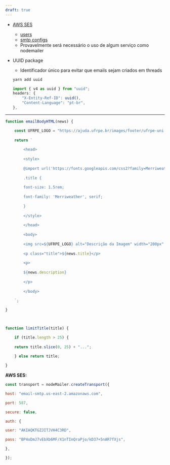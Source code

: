 ```yaml
---
draft: true
---
```



- [AWS SES](https://us-east-2.console.aws.amazon.com/ses/home?region=us-east-2#/account)
	- [users](https://us-east-1.console.aws.amazon.com/iamv2/home#/users)
	- [smtp configs](https://us-east-2.console.aws.amazon.com/ses/home?region=us-east-2#/smtp)
	- Provavelmente será necessário o uso de algum serviço como nodemailer
- UUID package
	- Identificador único para evitar que emails sejam criados em threads
	```bash
	yarn add uuid
	```

	```javascript
	import { v4 as uuid } from "uuid";
	headers: {
		"X-Entity-Ref-ID": uuid(),
		"Content-Language": "pt-br",
	},
	```
---
```javascript
function emailBodyHTML(news) {

	const UFRPE_LOGO = "https://ajuda.ufrpe.br/images/footer/ufrpe-uni.png";
	
	return `
	
		<head>
		
		<style>
		
		@import url('https://fonts.googleapis.com/css2?family=Merriweather:wght@700&display=swap');
			
		.title {
		
		font-size: 1.5rem;
		
		font-family: 'Merriweather', serif;
		
		}
		
		</style>
		
		</head>
		
		<body>
		
		<img src=${UFRPE_LOGO} alt="Descrição da Imagem" width="200px" height="auto">
		
		<p class="title">${news.title}</p>
		
		<p>
		
		${news.description}
		
		</p>
		
		</body>
	
	`;

}

  

function limitTitle(title) {

	if (title.length > 25) {
	
	return title.slice(0, 25) + "...";
	
	} else return title;

}
```

**AWS SES:**
``` javascript
const transport = nodeMailer.createTransport({

host: "email-smtp.us-east-2.amazonaws.com",

port: 587,

secure: false,

auth: {

user: "AKIAQKTGZJITJVH4C3RD",

pass: "BP4oDmJ7vEbXb6MF/X1nTInQraPjo/kD37+5nAR7fXjs",

},

});
```
